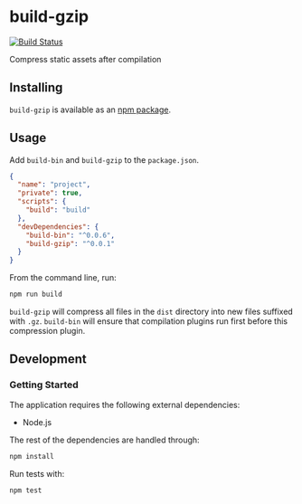 # build-gzip
[![Build Status](https://travis-ci.org/vinsonchuong/build-gzip.svg?branch=master)](https://travis-ci.org/vinsonchuong/build-gzip)

Compress static assets after compilation

## Installing
`build-gzip` is available as an
[npm package](https://www.npmjs.com/package/build-gzip).

## Usage
Add `build-bin` and `build-gzip` to the `package.json`.

```json
{
  "name": "project",
  "private": true,
  "scripts": {
    "build": "build"
  },
  "devDependencies": {
    "build-bin": "^0.0.6",
    "build-gzip": "^0.0.1"
  }
}
```

From the command line, run:
```bash
npm run build
```

`build-gzip` will compress all files in the `dist` directory into new files
suffixed with `.gz`. `build-bin` will ensure that compilation plugins run first
before this compression plugin.

## Development
### Getting Started
The application requires the following external dependencies:
* Node.js

The rest of the dependencies are handled through:
```bash
npm install
```

Run tests with:
```bash
npm test
```
